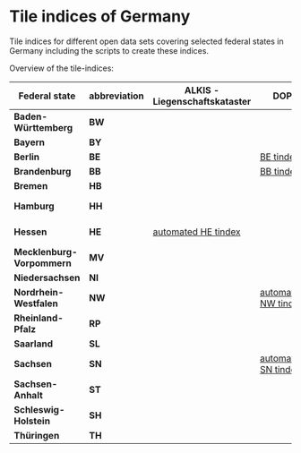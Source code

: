 # Tile indices of Germany

Tile indices for different open data sets covering selected federal states in Germany including the scripts to create these indices.

Overview of the tile-indices:

| Federal state | abbreviation        | ALKIS - Liegenschaftskataster | DOP | DSM | DTM | nDSM |
|---------------|---------------------|-------------------------------|-----|-----|-----|------|
| **Baden-Württemberg** | **BW**      |                               |     |     |     |      |
| **Bayern**    | **BY**              |                               |     |     |     |      |
| **Berlin**    | **BE**              |                               | [BE tindex](https://github.com/mundialis/tile-indices/blob/main/DOP/BE_BB/DOP20_tileindex_BE_BB.gpkg.gz) | [BE tindex](https://github.com/mundialis/tile-indices/blob/main/DSM/BE/be_dom_tindex_proj.gpkg.gz) | [BE tindex](https://github.com/mundialis/tile-indices/blob/main/DTM/BE/be_dgm_tindex_proj.gpkg.gz) |      |
| **Brandenburg** | **BB**            |                               | [BB tindex](https://github.com/mundialis/tile-indices/blob/main/DOP/BE_BB/DOP20_tileindex_BE_BB.gpkg.gz) | [BB tindex](https://github.com/mundialis/tile-indices/blob/main/DSM/BB/BB_tileindex_dom_proj.gpkg.gz) | [BB tindex](https://github.com/mundialis/tile-indices/blob/main/DTM/BB/BB_tileindex_dgm_proj.gpkg.gz) |      |
| **Bremen**    | **HB**              |                               |     |     |     |      |
| **Hamburg**   | **HH**              |                               |     | [automated HH tindex](https://github.com/mundialis/tile-indices/blob/main/DSM/HH/hh_dom_tindex_proj.gpkg.gz) | [automated HH tindex](https://github.com/mundialis/tile-indices/blob/main/DTM/HH/hh_dgm1_tindex_proj.gpkg.gz) | - |
| **Hessen**    | **HE**              | [automated HE tindex](https://github.com/mundialis/tile-indices/blob/main/ALKIS/Liegenschaftskataster/HE/HE_ALKIS_LK_tindex.gpkg.gz) |     | [HE DSM tindex](https://github.com/mundialis/tile-indices/blob/main/DSM/HE/HE_DSM_tindex.gpkg.gz) | [HE DTM tindex](https://github.com/mundialis/tile-indices/blob/main/DTM/HE/HE_DTM_tindex.gpkg.gz) |      |
| **Mecklenburg-Vorpommern** | **MV** |                               |     |     |     |      |
| **Niedersachsen** | **NI**          |                               |     |     |     |      |
| **Nordrhein-Westfalen** | **NW**    |                               | [automated NW tindex](https://github.com/mundialis/tile-indices/blob/main/DOP/NW/openNRW_DOP10_tileindex.gpkg.gz) |     |     | [automated NW tindex](https://github.com/mundialis/tile-indices/blob/main/nDSM/NW/nrw_ndom_tindex_proj.gpkg.gz) |
| **Rheinland-Pfalz** | **RP**        |                               |     |     |     |      |
| **Saarland**  | **SL**              |                               |     |     |     |      |
| **Sachsen**   | **SN**              |                               | [automated SN tindex](https://github.com/mundialis/tile-indices/blob/main/DOP/SN/DOP20_tileindex_SN.gpkg.gz) | [SN tindex](https://github.com/mundialis/tile-indices/blob/main/DSM/SN/SN_DOM_tileindex_proj.gpkg.gz) | [SN tindex](https://github.com/mundialis/tile-indices/blob/main/DTM/SN/SN_DGM_tileindex_proj.gpkg.gz) |      |
| **Sachsen-Anhalt** | **ST**         |                               |     |     |     |      |
| **Schleswig-Holstein** | **SH**     |                               |     |  |     |      |
| **Thüringen** | **TH**              |                               |     | [TH tindex](https://github.com/mundialis/tile-indices/blob/main/DSM/TH/TH_DOM_tileindex_proj.gpkg.gz) | [TH tindex](https://github.com/mundialis/tile-indices/blob/main/DTM/TH/TH_DGM_tileindex_proj.gpkg.gz) |      |
